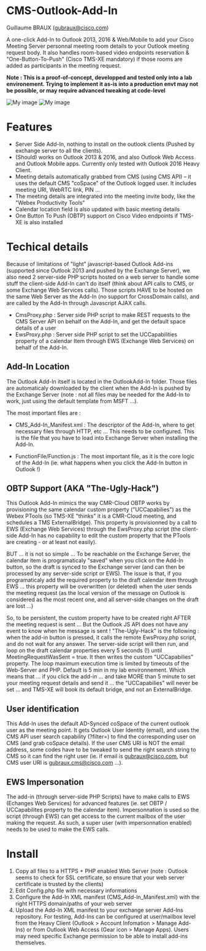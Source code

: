 # CMS-Outlook-Add-In
Guillaume BRAUX (gubraux@cisco.com)

A one-click Add-In to Outlook 2013, 2016 & Web/Mobile to add your Cisco Meeting Server personnal meeting room details to your Outlook meeting request body. It also handles room-based video endpoints reservation & "One-Button-To-Push" (Cisco TMS-XE mandatory) if those rooms are added as participants in the meeting request.

**Note : This is a proof-of-concept, developped and tested only into a lab environement. Trying to implement it as-is into a production envt may not be possible, or may require advanced tweaking at code-level**

![My image](https://raw.githubusercontent.com/gbraux/CMS-Outlook-Addin/master/BookingAddin1-edit.png)
![My image](https://raw.githubusercontent.com/gbraux/CMS-Outlook-Addin/master/BookingAddin2-edit.png)

# Features
-	Server Side Add-In, nothing to install on the outlook clients (Pushed by exchange server to all the clients).
-	(Should) works on Outlook 2013 & 2016, and also Outlook Web Access and Outlook Mobile apps. Currently only tested with Outlook 2016 Heavy Client.
-	Meeting details automatically grabbed from CMS (using CMS API) – it uses the default CMS "coSpace" of the Outlook logged user. It includes meeting URI, WebRTC link, PIN …
-	The meeting details are integrated into the meeting invite body, like the "Webex Productivity Tools"
-	Calendar location field is also updated with basic meeting details
-	One Button To Push (OBTP) support on Cisco Video endpoints if TMS-XE is also installed

# Techical details

Because of limitations of "light" javascript-based Outlook Add-ins (supported since Outlook 2013 and pushed by the Exchange Server), we also need 2 server-side PHP scripts hosted on a web server to handle some stuff the client-side Add-In can't do itself (think about API calls to CMS, or some Exchange Web Services calls).
Those scripts HAVE to be hosted on the same Web Server as the Add-In (no support for CrossDomain calls), and are called by the Add-In through Javascript AJAX calls.

- CmsProxy.php : Server side PHP script to make REST requests to the CMS Server API on behalf on the Add-In, and get the default space details of a user
- EwsProxy.php : Server side PHP script to set the UCCapabilities property of a calendar Item through EWS (Exchange Web Services) on behalf of the Add-In.

## Add-In Location

The Outlook Add-In itself is located in the OutlookAdd-In folder. Those files are automaticaly downloaded by the client when the Add-In is pushed by the Exchange Server (note : not all files may be needed for the Add-In to work, just using the default template from MSFT ...).

The most important files are :

- CMS_Add-In_Manifest.xml : The descriptor of the Add-In, where to get necessary files through HTTP, etc ... This needs to be configured. This is the file that you have to load into Exchange Server when installing the Add-In.

- FunctionFile/Function.js : The most important file, as it is the core logic of the Add-In (ie. what happens when you click the Add-In button in Outlook !)

## OBTP Support (AKA "The-Ugly-Hack")

This Outlook Add-In mimics the way CMR-Cloud OBTP works by provisioning the same calendar custom property ("UCCapabilies") as the Webex PTools (so TMS-XE "thinks" it is a CMR-Cloud meeting, and schedules a TMS ExternalBridge). This property is provisionned by a call to EWS (Exchange Web Services) through the EwsProxy.php script (the client-side Add-In has no capability to edit the custom property that the PTools are creating - or at least not easily).

BUT ... it is not so simple ... To be reachable on the Exchange Server, the calendar item is programaticaly "saved" when you click on the Add-In button, so the draft is synced to the Exchange server (and can then be processed by any server-side script or EWS). The issue is that, if you programaticaly add the required property to the draft calendar item through EWS ... this property will be overwritten (or deleted) when the user sends the meeting request (as the local version of the message on Outlook is considered as the most recent one, and all server-side changes on the draft are lost ...)

So, to be persistent, the custom property have to be created right AFTER the meeting request is sent ... But the Outlook JS API does not have any event to know when he message is sent !
"The-Ugly-Hack" is the following : when the add-in button is pressed, it calls the remote EwsProxy.php script, and do not wait for any answer. The server-side script will then run, and loop on the draft calendar properties every 5 seconds (!) until MeetingRequestWasSent = true. It then writes the custom "UCCapabilies" property.
The loop maximum execution time is limited by timeouts of the Web-Server and PHP. Default is 5 min in my lab environnement. Which means that ... if you click the add-in ... and take MORE than 5 minute to set your meeting request details and send it ... the "UCCapabilies" will never be set ... and TMS-XE will book its default bridge, and not an ExternalBridge. 

## User identification

This Add-In uses the default AD-Synced coSpace of the current outlook user as the meeting point. It gets Outlook User Identity (email), and uses the CMS API user search capability (?filter=) to find the corresponding user on CMS (and grab coSpace details).
If the user CMS URI is NOT the email address, some codes have to be tweaked to send the right search string to CMS so it can find the right user (ie. if email is gubraux@cisco.com, but CMS user URI is gubraux.cms@cisco.com ...).

## EWS Impersonation

The add-in (through server-side PHP Scripts) have to make calls to EWS (Echanges Web Services) for advanced features (ie. set OBTP / UCCapabilites property to the calendar item). Impersonnation is used so the script (through EWS) can get access to the current mailbox of the user making the request. As such, a super user (with impersonnation enabled) needs to be used to make the EWS calls.

# Install

1. Copy all files to a HTTPS + PHP enabled Web Server (note : Outlook seems to check for SSL certificate, so ensure that your web server certificate is trusted by the clients)
2. Edit Config.php file with necessary informations
3. Configure the Add-In XML manifest (CMS_Add-In_Manifest.xml) with the right HTTPS domain/paths of your web server
4. Upload the Add-In XML manifest to your exchange server Add-Ins repository. For testing, Add-Ins can be configured at user/mailbox level from the Heavy Client (Outlook > Account Infomation > Manage Add-Ins) or from Outlook Web Access (Gear icon > Manage Apps). Users may need specific Exchange permission to be able to install add-ins themselves.
